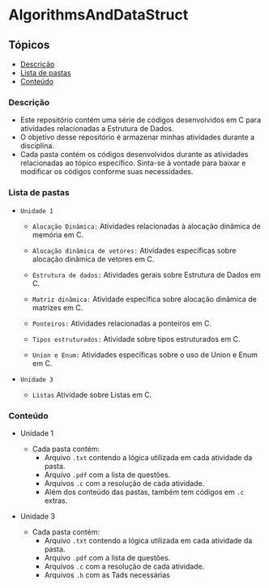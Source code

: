 # AlgorithmsAndDataStruct

## Tópicos

- [Descrição](#descrição)
- [Lista de pastas](#lista-de-pastas)
- [Conteúdo](#conteúdo)

### Descrição

- Este repositório contém uma série de códigos desenvolvidos em C para atividades relacionadas a Estrutura de Dados.
- O objetivo desse repositório é armazenar minhas atividades durante a disciplina.
- Cada pasta contém os códigos desenvolvidos durante as atividades relacionadas ao tópico específico. Sinta-se à vontade para baixar e modificar os códigos conforme suas necessidades.

### Lista de pastas

- `Unidade 1`

  - `Alocação Dinâmica:` Atividades relacionadas à alocação dinâmica de memória em C.

  - `Alocação dinâmica de vetores:` Atividades específicas sobre alocação dinâmica de vetores em C.

  - `Estrutura de dados:` Atividades gerais sobre Estrutura de Dados em C.

  - `Matriz dinâmica:` Atividade específica sobre alocação dinâmica de matrizes em C.

  - `Ponteiros:` Atividades relacionadas a ponteiros em C.

  - `Tipos estruturados:` Atividade sobre tipos estruturados em C.

  - `Union e Enum:` Atividades específicas sobre o uso de Union e Enum em C.

- `Unidade 3`
  - `Listas` Atividade sobre Listas em C.

### Conteúdo

- Unidade 1
  - Cada pasta contém:
    - Arquivo `.txt` contendo a lógica utilizada em cada atividade da pasta.
    - Arquivo `.pdf` com a lista de questões.
    - Arquivos `.c` com a resolução de cada atividade.
    - Além dos conteúdo das pastas, também tem códigos em `.c` extras.

- Unidade 3
  - Cada pasta contém:
    - Arquivo `.txt` contendo a lógica utilizada em cada atividade da pasta.
    - Arquivo `.pdf` com a lista de questões.
    - Arquivos `.c` com a resolução de cada atividade.
    - Arquivos `.h` com as Tads necessárias
